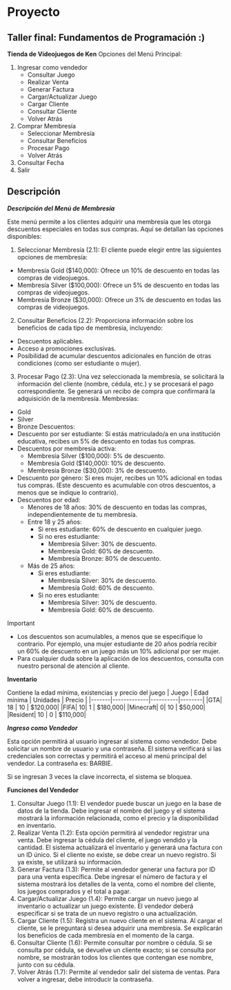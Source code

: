 # Proyecto
## Taller final: Fundamentos de Programación :)

**Tienda de Videojuegos de Ken**
Opciones del Menú Principal:
1. Ingresar como vendedor
   - Consultar Juego
   - Realizar Venta
   - Generar Factura
   - Cargar/Actualizar Juego
   - Cargar Cliente
   - Consultar Cliente
   - Volver Atrás
2. Comprar Membresía
   - Seleccionar Membresía
   -  Consultar Beneficios
   -  Procesar Pago
   -  Volver Atrás
3. Consultar Fecha
4. Salir

## Descripción


***Descripción del Menú de Membresía***


Este menú permite a los clientes adquirir una membresía que les otorga descuentos especiales en todas sus compras. Aquí se detallan las opciones disponibles:
1. Seleccionar Membresía (2.1):
El cliente puede elegir entre las siguientes opciones de membresía:
  * Membresía Gold ($140,000): Ofrece un 10% de descuento en todas las compras de videojuegos.
  * Membresía Silver ($100,000): Ofrece un 5% de descuento en todas las compras de videojuegos.
  * Membresía Bronze ($30,000): Ofrece un 3% de descuento en todas las compras de videojuegos.
2. Consultar Beneficios (2.2):
Proporciona información sobre los beneficios de cada tipo de membresía, incluyendo:
  * Descuentos aplicables.
  * Acceso a promociones exclusivas.
  * Posibilidad de acumular descuentos adicionales en función de otras condiciones (como ser estudiante o mujer).
3. Procesar Pago (2.3):
Una vez seleccionada la membresía, se solicitará la información del cliente (nombre, cédula, etc.) y se procesará el pago correspondiente. Se generará un recibo de compra que confirmará la adquisición de la membresía.
Membresías: 
  * Gold
  * Silver
  * Bronze
Descuentos:
  * Descuento por ser estudiante: Si estás matriculado/a en una institución educativa, recibes un 5% de descuento en todas tus compras.
  * Descuentos por membresía activa:
    - Membresía Silver ($100,000): 5% de descuento.
    - Membresía Gold ($140,000): 10% de descuento.
    - Membresía Bronze ($30,000): 3% de descuento.
  * Descuento por género: Si eres mujer, recibes un 10% adicional en todas tus compras. (Este descuento es acumulable con otros descuentos, a menos que se indique lo contrario).
  * Descuentos por edad:
    - Menores de 18 años: 30% de descuento en todas las compras, independientemente de tu membresía.
    - Entre 18 y 25 años:
        + Si eres estudiante: 60% de descuento en cualquier juego.
        + Si no eres estudiante:
          * Membresía Silver: 30% de descuento.
          * Membresía Gold: 60% de descuento.
          * Membresía Bronze: 80% de descuento.
    - Más de 25 años:
        + Si eres estudiante:
          - Membresía Silver: 30% de descuento.
          - Membresía Gold: 60% de descuento.
        + Si no eres estudiante:
          - Membresía Silver: 30% de descuento.
          - Membresía Gold: 60% de descuento.
            
> [!IMPORTANT] 
>* Los descuentos son acumulables, a menos que se especifique lo contrario. Por ejemplo, una mujer estudiante de 20 años podría recibir un 60% de descuento en un juego más un 10% adicional por ser mujer.
>* Para cualquier duda sobre la aplicación de los descuentos, consulta con nuestro personal de atención al cliente.

  
**Inventario**

Contiene la edad mínima, existencias y precio del juego
| Juego | Edad mínima | Unidades | Precio |
|-------|-------------|----------|--------|
|GTA| 18 | 10 | $120,000|
|FIFA| 10| 1 | $180,000|
|Minecraft| 0| 10 | $50,000|
|Resident| 10 | 0 | $110,000|



***Ingreso como Vendedor***


Esta opción permitirá al usuario ingresar al sistema como vendedor. Debe solicitar un nombre de usuario y una contraseña. El sistema verificará si las credenciales son correctas y permitirá el acceso al menú principal del vendedor. La contraseña es: BARBIE.

Si se ingresan 3 veces la clave incorrecta, el sistema se bloquea.


**Funciones del Vendedor**
1. Consultar Juego (1.1):
El vendedor puede buscar un juego en la base de datos de la tienda. Debe ingresar el nombre del juego y el sistema mostrará la información relacionada, como el precio y la disponibilidad en inventario.
2. Realizar Venta (1.2):
Esta opción permitirá al vendedor registrar una venta. Debe ingresar la cédula del cliente, el juego vendido y la cantidad. El sistema actualizará el inventario y generará una factura con un ID único.
Si el cliente no existe, se debe crear un nuevo registro. Si ya existe, se utilizará su información.
3. Generar Factura (1.3):
Permite al vendedor generar una factura por ID para una venta específica. Debe ingresar el número de factura y el sistema mostrará los detalles de la venta, como el nombre del cliente, los juegos comprados y el total a pagar.
4. Cargar/Actualizar Juego (1.4):
Permite cargar un nuevo juego al inventario o actualizar un juego existente. El vendedor deberá especificar si se trata de un nuevo registro o una actualización.
5. Cargar Cliente (1.5):
Registra un nuevo cliente en el sistema. Al cargar el cliente, se le preguntará si desea adquirir una membresía. Se explicarán los beneficios de cada membresía en el momento de la carga.
6. Consultar Cliente (1.6):
Permite consultar por nombre o cédula. Si se consulta por cédula, se devuelve un cliente exacto; si se consulta por nombre, se mostrarán todos los clientes que contengan ese nombre, junto con su cédula.
7. Volver Atrás (1.7):
Permite al vendedor salir del sistema de ventas. Para volver a ingresar, debe introducir la contraseña.
